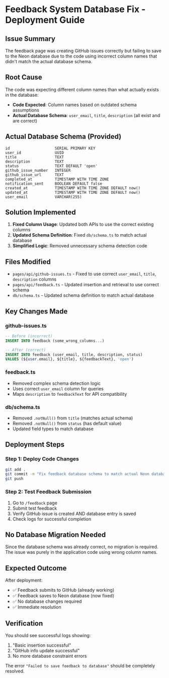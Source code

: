 # Feedback System Database Fix - Deployment Guide

## Issue Summary
The feedback page was creating GitHub issues correctly but failing to save to the Neon database due to the code using incorrect column names that didn't match the actual database schema.

## Root Cause
The code was expecting different column names than what actually exists in the database:
- **Code Expected**: Column names based on outdated schema assumptions
- **Actual Database Schema**: `user_email`, `title`, `description` (all exist and are correct)

## Actual Database Schema (Provided)
```
id                    SERIAL PRIMARY KEY
user_id               UUID
title                 TEXT
description           TEXT  
status                TEXT DEFAULT 'open'
github_issue_number   INTEGER
github_issue_url      TEXT
completed_at          TIMESTAMP WITH TIME ZONE
notification_sent     BOOLEAN DEFAULT false
created_at            TIMESTAMP WITH TIME ZONE DEFAULT now()
updated_at            TIMESTAMP WITH TIME ZONE DEFAULT now()
user_email            VARCHAR(255)
```

## Solution Implemented
1. **Fixed Column Usage**: Updated both APIs to use the correct existing columns
2. **Updated Schema Definition**: Fixed `db/schema.ts` to match actual database
3. **Simplified Logic**: Removed unnecessary schema detection code

## Files Modified
- `pages/api/github-issues.ts` - Fixed to use correct `user_email`, `title`, `description` columns
- `pages/api/feedback.ts` - Updated insertion and retrieval to use correct schema
- `db/schema.ts` - Updated schema definition to match actual database

## Key Changes Made

### github-issues.ts
```sql
-- Before (incorrect)
INSERT INTO feedback (some_wrong_columns...)

-- After (correct)
INSERT INTO feedback (user_email, title, description, status)
VALUES (${user.email}, ${title}, ${feedbackText}, 'open')
```

### feedback.ts
- Removed complex schema detection logic
- Uses correct `user_email` column for queries
- Maps `description` to `feedbackText` for API compatibility

### db/schema.ts
- Removed `.notNull()` from `title` (matches actual schema)
- Removed `.notNull()` from `status` (has default value)
- Updated field types to match database

## Deployment Steps

### Step 1: Deploy Code Changes
```bash
git add .
git commit -m "Fix feedback database schema to match actual Neon database"
git push
```

### Step 2: Test Feedback Submission
1. Go to `/feedback` page
2. Submit test feedback
3. Verify GitHub issue is created AND database entry is saved
4. Check logs for successful completion

## No Database Migration Needed
Since the database schema was already correct, no migration is required. The issue was purely in the application code using wrong column names.

## Expected Outcome
After deployment:
- ✅ Feedback submits to GitHub (already working)
- ✅ Feedback saves to Neon database (now fixed)
- ✅ No database changes required
- ✅ Immediate resolution

## Verification
You should see successful logs showing:
1. "Basic insertion successful"
2. "GitHub info update successful"
3. No more database constraint errors

The error `"Failed to save feedback to database"` should be completely resolved.